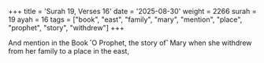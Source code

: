 +++
title = 'Surah 19, Verses 16'
date = '2025-08-30'
weight = 2266
surah = 19
ayah = 16
tags = ["book", "east", "family", "mary", "mention", "place", "prophet", "story", "withdrew"]
+++

And mention in the Book ˹O Prophet, the story of˺ Mary when she withdrew from her family to a place in the east,